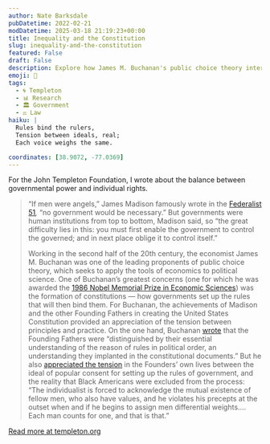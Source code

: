 ```yaml
---
author: Nate Barksdale
pubDatetime: 2022-02-21
modDatetime: 2025-03-18 21:19:23+00:00
title: Inequality and the Constitution
slug: inequality-and-the-constitution
featured: False
draft: False
description: Explore how James M. Buchanan's public choice theory intersects with Madison's constitutional ideals, highlighting tensions in America's founding principles.
emoji: 📜
tags:
  - 🌀 Templeton
  - 📊 Research
  - 🏛️ Government
  - ⚖️ Law
haiku: |
  Rules bind the rulers,  
  Tension between ideals, real;  
  Each voice weighs the same.

coordinates: [38.9072, -77.0369]
---
```


For the John Templeton Foundation, I wrote about the balance between governmental power and individual rights.

> “If men were angels,” James Madison famously wrote in the [Federalist 51](https://avalon.law.yale.edu/18th_century/fed51.asp)_,_ “no government would be necessary.” But governments were human institutions from top to bottom, Madison said, so “the great difficulty lies in this: you must first enable the government to control the governed; and in next place oblige it to control itself.”
>
> Working in the second half of the 20th century, the economist James M. Buchanan was one of the leading proponents of public choice theory, which seeks to apply the tools of economics to political science. One of Buchanan’s greatest concerns (one for which he was awarded the [1986 Nobel Memorial Prize in Economic Sciences](https://www.nobelprize.org/prizes/economic-sciences/1986/press-release/)) was the formation of constitutions — how governments set up the rules that will then bind them. For Buchanan, the achievements of Madison and the other Founding Fathers in creating the United States Constitution provided an appreciation of the tension between principles and practice. On the one hand, Buchanan [wrote](https://bookshop.org/books/the-reason-of-rules-constitutional-political-economy/9780865972322) that the Founding Fathers were “distinguished by their essential understanding of the reason of rules in political order, an understanding they implanted in the constitutional documents.” But he also [appreciated the tension](https://bookshop.org/books/the-limits-of-liberty-between-anarchy-and-leviathan/9780865972261) in the Founders’ own lives between the ideal of popular consent for setting up the rules of government, and the reality that Black Americans were excluded from the process: “The individualist is forced to acknowledge the mutual existence of fellow men, who also have values, and he violates his precepts at the outset when and if he begins to assign men differential weights.… Each man counts for one, and that is that.”

[Read more at templeton.org](https://www.templeton.org/news/inequality-and-the-constitution)
